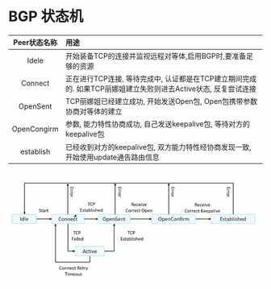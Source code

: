 # BGP 状态机
|Peer状态名称|用途|
|:---:|:---|
|Idele|开始装备TCP的连接并监视远程对等体,启用BGP时,要准备足够的资源|
|Connect|正在进行TCP连接, 等待完成中, 认证都是在TCP建立期间完成的. 如果TCP丽娜姐建立失败则进去Active状态, 反复尝试连接|
|OpenSent|TCP丽娜姐已经建立成功, 开始发送Open包, Open包携带参数协商对等体的建立|
|OpenCongirm|参数, 能力特性协商成功, 自己发送keepalive包, 等待对方的keepalive包|
|establish|已经收到对方的keepalive包, 双方能力特性经协商发现一致, 开始使用update通告路由信息|

![](image\150603.png)

